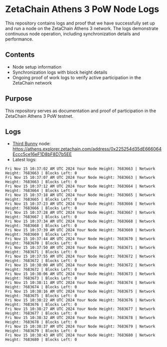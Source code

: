 # ZetaChain Athens 3 PoW Node Logs
This repository contains logs and proof that we have successfully set up and run a node on the ZetaChain Athens 3 network. The logs demonstrate continuous node operation, including synchronization details and performance.

## Contents
- Node setup information
- Synchronization logs with block height details
- Ongoing proof of work logs to verify active participation in the ZetaChain network

## Purpose
This repository serves as documentation and proof of participation in the ZetaChain Athens 3 PoW testnet.

## Logs

- [Third Bunny](https://thirdbunny.xyz/) node: https://athens.explorer.zetachain.com/address/0x225254d35dE666064Eccc5ce16eF1D8bF8D7b5EE
- Latest logs:
```
Fri Nov 15 10:37:02 AM UTC 2024 Your Node Height: 7683663 | Network Height: 7683663 | Blocks Left: 0
Fri Nov 15 10:37:07 AM UTC 2024 Your Node Height: 7683663 | Network Height: 7683663 | Blocks Left: 0
Fri Nov 15 10:37:12 AM UTC 2024 Your Node Height: 7683664 | Network Height: 7683664 | Blocks Left: 0
Fri Nov 15 10:37:18 AM UTC 2024 Your Node Height: 7683665 | Network Height: 7683665 | Blocks Left: 0
Fri Nov 15 10:37:23 AM UTC 2024 Your Node Height: 7683666 | Network Height: 7683666 | Blocks Left: 0
Fri Nov 15 10:37:28 AM UTC 2024 Your Node Height: 7683667 | Network Height: 7683667 | Blocks Left: 0
Fri Nov 15 10:37:34 AM UTC 2024 Your Node Height: 7683668 | Network Height: 7683668 | Blocks Left: 0
Fri Nov 15 10:37:39 AM UTC 2024 Your Node Height: 7683669 | Network Height: 7683669 | Blocks Left: 0
Fri Nov 15 10:37:44 AM UTC 2024 Your Node Height: 7683670 | Network Height: 7683670 | Blocks Left: 0
Fri Nov 15 10:37:50 AM UTC 2024 Your Node Height: 7683671 | Network Height: 7683671 | Blocks Left: 0
Fri Nov 15 10:37:55 AM UTC 2024 Your Node Height: 7683672 | Network Height: 7683672 | Blocks Left: 0
Fri Nov 15 10:38:00 AM UTC 2024 Your Node Height: 7683672 | Network Height: 7683672 | Blocks Left: 0
Fri Nov 15 10:38:06 AM UTC 2024 Your Node Height: 7683673 | Network Height: 7683673 | Blocks Left: 0
Fri Nov 15 10:38:11 AM UTC 2024 Your Node Height: 7683674 | Network Height: 7683674 | Blocks Left: 0
Fri Nov 15 10:38:16 AM UTC 2024 Your Node Height: 7683675 | Network Height: 7683675 | Blocks Left: 0
Fri Nov 15 10:38:22 AM UTC 2024 Your Node Height: 7683676 | Network Height: 7683676 | Blocks Left: 0
Fri Nov 15 10:38:27 AM UTC 2024 Your Node Height: 7683677 | Network Height: 7683677 | Blocks Left: 0
Fri Nov 15 10:38:32 AM UTC 2024 Your Node Height: 7683678 | Network Height: 7683678 | Blocks Left: 0
Fri Nov 15 10:38:37 AM UTC 2024 Your Node Height: 7683679 | Network Height: 7683679 | Blocks Left: 0
Fri Nov 15 10:38:43 AM UTC 2024 Your Node Height: 7683680 | Network Height: 7683680 | Blocks Left: 0
```
